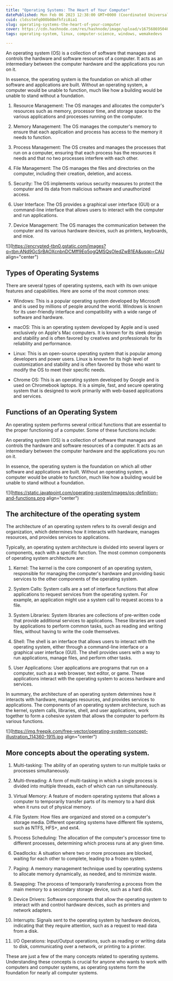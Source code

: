 ```yaml
---
title: "Operating Systems: The Heart of Your Computer"
datePublished: Mon Feb 06 2023 12:38:00 GMT+0000 (Coordinated Universal Time)
cuid: cldsstmfq000b08mfhfzi8ia1
slug: operating-systems-the-heart-of-your-computer
cover: https://cdn.hashnode.com/res/hashnode/image/upload/v1675686950409/2aafbfab-ac9e-4504-a92f-f2cb93cd93e6.jpeg
tags: operating-system, linux, computer-science, windows, wemakedevs

---
```


An operating system (OS) is a collection of software that manages and controls the hardware and software resources of a computer. It acts as an intermediary between the computer hardware and the applications you run on it.

In essence, the operating system is the foundation on which all other software and applications are built. Without an operating system, a computer would be unable to function, much like how a building would be unable to stand without a foundation.

1. Resource Management: The OS manages and allocates the computer's resources such as memory, processor time, and storage space to the various applications and processes running on the computer.
    
2. Memory Management: The OS manages the computer's memory to ensure that each application and process has access to the memory it needs to function.
    
3. Process Management: The OS creates and manages the processes that run on a computer, ensuring that each process has the resources it needs and that no two processes interfere with each other.
    
4. File Management: The OS manages the files and directories on the computer, including their creation, deletion, and access.
    
5. Security: The OS implements various security measures to protect the computer and its data from malicious software and unauthorized access.
    
6. User Interface: The OS provides a graphical user interface (GUI) or a command-line interface that allows users to interact with the computer and run applications.
    
7. Device Management: The OS manages the communication between the computer and its various hardware devices, such as printers, keyboards, and mice.
    

![](https://encrypted-tbn0.gstatic.com/images?q=tbn:ANd9GcSrBAOXcnbnDCMff9Ep5ogQMSQsOledZwB1EA&usqp=CAU align="center")

## Types of Operating Systems

There are several types of operating systems, each with its own unique features and capabilities. Here are some of the most common ones:

* Windows: This is a popular operating system developed by Microsoft and is used by millions of people around the world. Windows is known for its user-friendly interface and compatibility with a wide range of software and hardware.
    
* macOS: This is an operating system developed by Apple and is used exclusively on Apple's Mac computers. It is known for its sleek design and stability and is often favored by creatives and professionals for its reliability and performance.
    
* Linux: This is an open-source operating system that is popular among developers and power users. Linux is known for its high level of customization and stability and is often favored by those who want to modify the OS to meet their specific needs.
    
* Chrome OS: This is an operating system developed by Google and is used on Chromebook laptops. It is a simple, fast, and secure operating system that is designed to work primarily with web-based applications and services.
    

## Functions of an Operating System

An operating system performs several critical functions that are essential to the proper functioning of a computer. Some of these functions include:

An operating system (OS) is a collection of software that manages and controls the hardware and software resources of a computer. It acts as an intermediary between the computer hardware and the applications you run on it.

In essence, the operating system is the foundation on which all other software and applications are built. Without an operating system, a computer would be unable to function, much like how a building would be unable to stand without a foundation.

![](https://static.javatpoint.com/operating-system/images/os-definition-and-functions.png align="center")

## The architecture of the operating system

The architecture of an operating system refers to its overall design and organization, which determines how it interacts with hardware, manages resources, and provides services to applications.

Typically, an operating system architecture is divided into several layers or components, each with a specific function. The most common components of operating system architecture are:

1. Kernel: The kernel is the core component of an operating system, responsible for managing the computer's hardware and providing basic services to the other components of the operating system.
    
2. System Calls: System calls are a set of interface functions that allow applications to request services from the operating system. For example, an application might use a system call to request access to a file.
    
3. System Libraries: System libraries are collections of pre-written code that provide additional services to applications. These libraries are used by applications to perform common tasks, such as reading and writing files, without having to write the code themselves.
    
4. Shell: The shell is an interface that allows users to interact with the operating system, either through a command-line interface or a graphical user interface (GUI). The shell provides users with a way to run applications, manage files, and perform other tasks.
    
5. User Applications: User applications are programs that run on a computer, such as a web browser, text editor, or game. These applications interact with the operating system to access hardware and services.
    

In summary, the architecture of an operating system determines how it interacts with hardware, manages resources, and provides services to applications. The components of an operating system architecture, such as the kernel, system calls, libraries, shell, and user applications, work together to form a cohesive system that allows the computer to perform its various functions.

![](https://img.freepik.com/free-vector/operating-system-concept-illustration_114360-1915.jpg align="center")

## More concepts about the operating system.

1. Multi-tasking: The ability of an operating system to run multiple tasks or processes simultaneously.
    
2. Multi-threading: A form of multi-tasking in which a single process is divided into multiple threads, each of which can run simultaneously.
    
3. Virtual Memory: A feature of modern operating systems that allows a computer to temporarily transfer parts of its memory to a hard disk when it runs out of physical memory.
    
4. File System: How files are organized and stored on a computer's storage media. Different operating systems have different file systems, such as NTFS, HFS+, and ext4.
    
5. Process Scheduling: The allocation of the computer's processor time to different processes, determining which process runs at any given time.
    
6. Deadlocks: A situation where two or more processes are blocked, waiting for each other to complete, leading to a frozen system.
    
7. Paging: A memory management technique used by operating systems to allocate memory dynamically, as needed, and to minimize waste.
    
8. Swapping: The process of temporarily transferring a process from the main memory to a secondary storage device, such as a hard disk.
    
9. Device Drivers: Software components that allow the operating system to interact with and control hardware devices, such as printers and network adapters.
    
10. Interrupts: Signals sent to the operating system by hardware devices, indicating that they require attention, such as a request to read data from a disk.
    
11. I/O Operations: Input/Output operations, such as reading or writing data to disk, communicating over a network, or printing to a printer.
    

These are just a few of the many concepts related to operating systems. Understanding these concepts is crucial for anyone who wants to work with computers and computer systems, as operating systems form the foundation for nearly all computer systems.